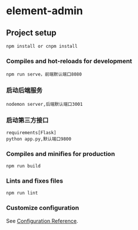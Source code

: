 # element-admin

## Project setup
```
npm install or cnpm install
```

### Compiles and hot-reloads for development
```
npm run serve，前端默认端口8080
```

### 启动后端服务
```
nodemon server,后端默认端口3001
```

### 启动第三方接口
```
requirements[Flask]
python app.py,默认端口9800
```

### Compiles and minifies for production
```
npm run build
```

### Lints and fixes files
```
npm run lint
```

### Customize configuration
See [Configuration Reference](https://cli.vuejs.org/config/).
